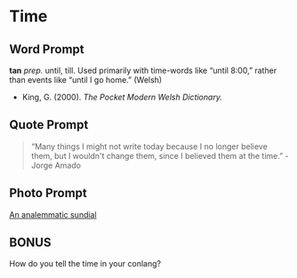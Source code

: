 # Time

## Word Prompt

**tan** _prep._ until, till. Used primarily with time-words like “until 8:00,” rather than events like “until I go home.” (Welsh)

+ King, G. (2000). _The Pocket Modern Welsh Dictionary._

## Quote Prompt

> “Many things I might not write today because I no longer believe them, but I wouldn't change them, since I believed them at the time.” -Jorge Amado

## Photo Prompt

[An analemmatic sundial](https://commons.wikimedia.org/wiki/File:Zonnewijzerherkenrode.jpg)

## BONUS

How do you tell the time in your conlang?
